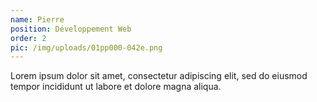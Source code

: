 ```yaml
---
name: Pierre
position: Développement Web
order: 2
pic: /img/uploads/01pp000-042e.png
---
```

Lorem ipsum dolor sit amet, consectetur adipiscing elit, sed do eiusmod tempor incididunt ut labore et dolore magna aliqua.
